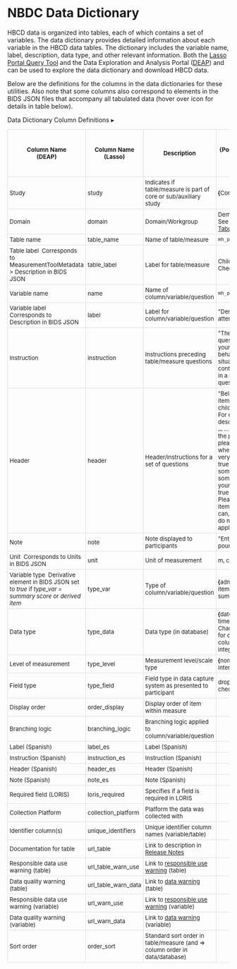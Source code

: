 # NBDC Data Dictionary

HBCD data is organized into tables, each of which contains a set of variables. The data dictionary provides detailed information about each variable in the HBCD data tables. The dictionary includes the variable name, label, description, data type, and other relevant information. Both the [Lasso Portal Query Tool](querytool.md#dictionary-query-tool) and the Data Exploration and Analysis Portal ([DEAP](datadictionary.md)) and can be used to explore the data dictionary and download HBCD data. 

Below are the definitions for the columns in the data dictionaries for these utilities. Also note that some columns also correspond to elements in the BIDS JSON files that accompany all tabulated data (hover over <i class="fa fa-file-code-o" style="font-size:14px; color:blue;"></i> icon for details in table below).

<div id="table-banner" class="table-banner" onclick="toggleCollapse(this)">
  <span class="table-text">Data Dictionary Column Definitions</span>
  <span class="arrow">▸</span>
</div>
<div class="table-open-collapsible-content">
<table style="width: 100%; border-collapse: collapse; table-layout: fixed; font-size: 13px;">
    <thead>
      <tr>
        <th style="width: 15%; border: 1px solid #ddd; padding: 5px; text-align: center;">Column Name<br>(DEAP)</th>
        <th style="width: 5%; border: 1px solid #ddd; padding: 5px; text-align: center;">Column Name<br>(Lasso)</th>
        <th style="width: 30%; border: 1px solid #ddd; padding: 5px; text-align: center;">Description</th>
        <th style="width: 30%; border: 1px solid #ddd; padding: 5px; text-align: center;"><b>{</b>Possible Values<b>}</b> / Example(s)</th>
        <th style="width: 5%; border: 1px solid #ddd; padding: 5px; word-wrap: break-word; white-space: normal; text-align: center;">
            <span class="tooltip tooltip-left">Mutable
                <span class="tooltiptext">Values may vary between releases</span>
            </span></th>
      </tr>
    </thead>
    <tbody>
    <tr>
        <td style="border: 1px solid #ddd; padding: 4px; word-wrap: break-word; white-space: normal;">Study</td>
        <td style="border: 1px solid #ddd; padding: 4px; word-wrap: break-word; white-space: normal;">study</td>
        <td style="border: 1px solid #ddd; padding: 4px; word-wrap: break-word; white-space: normal;">Indicates if table/measure is part of core or sub/auxiliary study</td>
        <td style="border: 1px solid #ddd; padding: 4px; word-wrap: break-word; white-space: normal;"><b>{</b>Core; Substudy<b>}</b></td>
        <td style="border: 1px solid #ddd; padding: 4px; word-wrap: break-word; white-space: normal;">NO</td>
    </tr>
    <tr>
        <td style="border: 1px solid #ddd; padding: 4px; word-wrap: break-word; white-space: normal;">Domain</td>
        <td style="border: 1px solid #ddd; padding: 4px; word-wrap: break-word; white-space: normal;">domain</td>
        <td style="border: 1px solid #ddd; padding: 4px; word-wrap: break-word; white-space: normal;">Domain/Workgroup</td>
        <td style="border: 1px solid #ddd; padding: 4px; word-wrap: break-word; white-space: normal;">
        <span class="tooltip">Demographics; EEG
        <span class="tooltiptext">See full list under <a href="../../measures/#tabulated-data">Tabulated Data</a></span>
      </span></td>
        <td style="border: 1px solid #ddd; padding: 4px; word-wrap: break-word; white-space: normal;">NO</td>
    </tr>
    <tr>
        <td style="border: 1px solid #ddd; padding: 4px; word-wrap: break-word; white-space: normal;">Table name</td>
        <td style="border: 1px solid #ddd; padding: 4px; word-wrap: break-word; white-space: normal;">table_name</td>
        <td style="border: 1px solid #ddd; padding: 4px; word-wrap: break-word; white-space: normal;">Name of table/measure</td>
        <td style="border: 1px solid #ddd; padding: 4px; word-wrap: break-word; white-space: normal;"><code>mh_p_cbcl</code></td>
        <td style="border: 1px solid #ddd; padding: 4px; word-wrap: break-word; white-space: normal;">NO</td>
    </tr>
    <tr>
        <td style="border: 1px solid #ddd; padding: 4px; word-wrap: break-word; white-space: normal;">Table label&nbsp;
        <span class="tooltip tooltip-right"> <i class="fa fa-file-code-o" style="font-size:15px"></i>
        <span class="tooltiptext">Corresponds to MeasurementToolMetadata > Description in BIDS JSON</span>
      </span>
      </td>
        <td style="border: 1px solid #ddd; padding: 4px; word-wrap: break-word; white-space: normal;">table_label</td>
        <td style="border: 1px solid #ddd; padding: 4px; word-wrap: break-word; white-space: normal;">Label for table/measure</td>
        <td style="border: 1px solid #ddd; padding: 4px; word-wrap: break-word; white-space: normal;">Child Behavior Checklist [Parent]</td>
        <td style="border: 1px solid #ddd; padding: 4px; word-wrap: break-word; white-space: normal;">YES</td>
    </tr>
    <tr>
        <td style="border: 1px solid #ddd; padding: 4px; word-wrap: break-word; white-space: normal;">Variable name</td>
        <td style="border: 1px solid #ddd; padding: 4px; word-wrap: break-word; white-space: normal;">name</td>
        <td style="border: 1px solid #ddd; padding: 4px; word-wrap: break-word; white-space: normal;">Name of column/variable/question</td>
        <td style="border: 1px solid #ddd; padding: 4px; word-wrap: break-word; white-space: normal;"><code>mh_p_cbcl__aggr_001</code></td>
        <td style="border: 1px solid #ddd; padding: 4px; word-wrap: break-word; white-space: normal;">NO</td>
    </tr>
    <tr>
        <td style="border: 1px solid #ddd; padding: 4px; word-wrap: break-word; white-space: normal;">Variable label&nbsp;
        <span class="tooltip tooltip-right">
        <span class="tooltip tooltip-right"> <i class="fa fa-file-code-o" style="font-size:15px"></i>
        <span class="tooltiptext">Corresponds to Description in BIDS JSON</span>
      </span>
      </td>
        <td style="border: 1px solid #ddd; padding: 4px; word-wrap: break-word; white-space: normal;">label</td>
        <td style="border: 1px solid #ddd; padding: 4px; word-wrap: break-word; white-space: normal;">Label for column/variable/question</td>
        <td style="border: 1px solid #ddd; padding: 4px; word-wrap: break-word; white-space: normal;">"Demands a lot of attention"</td>
        <td style="border: 1px solid #ddd; padding: 4px; word-wrap: break-word; white-space: normal;">YES</td>
    </tr>
    <tr>
        <td style="border: 1px solid #ddd; padding: 4px; word-wrap: break-word; white-space: normal;">Instruction</td>
        <td style="border: 1px solid #ddd; padding: 4px; word-wrap: break-word; white-space: normal;">instruction</td>
        <td style="border: 1px solid #ddd; padding: 4px; word-wrap: break-word; white-space: normal;">Instructions preceding table/measure questions</td>
        <td style="border: 1px solid #ddd; padding: 4px; word-wrap: break-word; white-space: normal;">"The next set of question is about your child's behavior in different situations and contexts. Please fill in a response to all questions."</td>
        <td style="border: 1px solid #ddd; padding: 4px; word-wrap: break-word; white-space: normal;">YES</td>
    </tr>
    <tr>
        <td style="border: 1px solid #ddd; padding: 4px; word-wrap: break-word; white-space: normal;">Header</td>
        <td style="border: 1px solid #ddd; padding: 4px; word-wrap: break-word; white-space: normal;">header</td>
        <td style="border: 1px solid #ddd; padding: 4px; word-wrap: break-word; white-space: normal;">Header/instructions for a set of questions</td>
        <td style="border: 1px solid #ddd; padding: 4px; word-wrap: break-word; white-space: normal;">"Below is a list of items that describe children and youths. For each item that describes your child <span class="tooltip"><strong>...</strong>
        <span class="tooltiptext">... now or within the past 6 months, please choose whether the item is very true or often true of your child, somewhat or sometimes true of your child, or not true of your child. Please answer all items as well as you can, even if some do not seem to apply to your child."</span>
      </span>
     </td>
        <td style="border: 1px solid #ddd; padding: 4px; word-wrap: break-word; white-space: normal;">YES</td>
    </tr>
    <tr>
        <td style="border: 1px solid #ddd; padding: 4px; word-wrap: break-word; white-space: normal;">Note</td>
        <td style="border: 1px solid #ddd; padding: 4px; word-wrap: break-word; white-space: normal;">note</td>
        <td style="border: 1px solid #ddd; padding: 4px; word-wrap: break-word; white-space: normal;">Note displayed to participants</td>
        <td style="border: 1px solid #ddd; padding: 4px; word-wrap: break-word; white-space: normal;">"Enter weight in pounds."</td>
        <td style="border: 1px solid #ddd; padding: 4px; word-wrap: break-word; white-space: normal;">YES</td>
    </tr>
    <tr>
        <td style="border: 1px solid #ddd; padding: 4px; word-wrap: break-word; white-space: normal;">Unit&nbsp;
        <span class="tooltip tooltip-right"> <i class="fa fa-file-code-o" style="font-size:15px"></i>
        <span class="tooltiptext">Corresponds to Units in BIDS JSON</span>
      </span>
      </td>
        <td style="border: 1px solid #ddd; padding: 4px; word-wrap: break-word; white-space: normal;">unit</td>
        <td style="border: 1px solid #ddd; padding: 4px; word-wrap: break-word; white-space: normal;">Unit of measurement</td>
        <td style="border: 1px solid #ddd; padding: 4px; word-wrap: break-word; white-space: normal;">m, cm2, lbs</td>
        <td style="border: 1px solid #ddd; padding: 4px; word-wrap: break-word; white-space: normal;">YES</td>
    </tr>
    <tr>
        <td style="border: 1px solid #ddd; padding: 4px; word-wrap: break-word; white-space: normal;">Variable type&nbsp;
        <span class="tooltip tooltip-right"> <i class="fa fa-file-code-o" style="font-size:15px"></i>
        <span class="tooltiptext">Derivative element in BIDS JSON set to <i>true</i> if <i>type_var</i> = <i>summary score</i> or <i>derived item</i></span>
      </span>
      </td>
        <td style="border: 1px solid #ddd; padding: 4px; word-wrap: break-word; white-space: normal;">type_var</td>
        <td style="border: 1px solid #ddd; padding: 4px; word-wrap: break-word; white-space: normal;">Type of column/variable/question</td>
        <td style="border: 1px solid #ddd; padding: 4px; word-wrap: break-word; white-space: normal;"><b>{</b>administrative; item; derived item; summary score<b>}</b></td>
        <td style="border: 1px solid #ddd; padding: 4px; word-wrap: break-word; white-space: normal;">YES</td>
    </tr>
    <tr>
        <td style="border: 1px solid #ddd; padding: 4px; word-wrap: break-word; white-space: normal;">Data type</td>
        <td style="border: 1px solid #ddd; padding: 4px; word-wrap: break-word; white-space: normal;">type_data</td>
        <td style="border: 1px solid #ddd; padding: 4px; word-wrap: break-word; white-space: normal;">Data type (in database)</td>
        <td style="border: 1px solid #ddd; padding: 4px; word-wrap: break-word; white-space: normal;"><b>{</b>date; timestamp; time;
      <span class="tooltip">character
        <span class="tooltiptext">Character only used for categorical columns</span>
      </span>;
      text; integer; double<b>}</b></td>
    </td>
        <td style="border: 1px solid #ddd; padding: 4px; word-wrap: break-word; white-space: normal;">NO</td>
    </tr>
    <tr>
        <td style="border: 1px solid #ddd; padding: 4px; word-wrap: break-word; white-space: normal;">Level of measurement</td>
        <td style="border: 1px solid #ddd; padding: 4px; word-wrap: break-word; white-space: normal;">type_level</td>
        <td style="border: 1px solid #ddd; padding: 4px; word-wrap: break-word; white-space: normal;">Measurement level/scale type</td>
        <td style="border: 1px solid #ddd; padding: 4px; word-wrap: break-word; white-space: normal;"><b>{</b>nominal; ordinal; interval; ratio<b>}</b></td>
        <td style="border: 1px solid #ddd; padding: 4px; word-wrap: break-word; white-space: normal;">YES</td>
    </tr>
    <tr>
        <td style="border: 1px solid #ddd; padding: 4px; word-wrap: break-word; white-space: normal;">Field type</td>
        <td style="border: 1px solid #ddd; padding: 4px; word-wrap: break-word; white-space: normal;">type_field</td>
        <td style="border: 1px solid #ddd; padding: 4px; word-wrap: break-word; white-space: normal;">Field type in data capture system as presented to participant</td>
        <td style="border: 1px solid #ddd; padding: 4px; word-wrap: break-word; white-space: normal;">dropdown; radio; checkbox</td>
        <td style="border: 1px solid #ddd; padding: 4px; word-wrap: break-word; white-space: normal;">YES</td>
    </tr>
    <tr>
        <td style="border: 1px solid #ddd; padding: 4px; word-wrap: break-word; white-space: normal;">Display order</td>
        <td style="border: 1px solid #ddd; padding: 4px; word-wrap: break-word; white-space: normal;">order_display</td>
        <td style="border: 1px solid #ddd; padding: 4px; word-wrap: break-word; white-space: normal;">Display order of item within measure</td>
        <td style="border: 1px solid #ddd; padding: 4px; word-wrap: break-word; white-space: normal;">&nbsp;</td>
        <td style="border: 1px solid #ddd; padding: 4px; word-wrap: break-word; white-space: normal;">YES</td>
    </tr>
    <tr>
        <td style="border: 1px solid #ddd; padding: 4px; word-wrap: break-word; white-space: normal;">Branching logic</td>
        <td style="border: 1px solid #ddd; padding: 4px; word-wrap: break-word; white-space: normal;">branching_logic</td>
        <td style="border: 1px solid #ddd; padding: 4px; word-wrap: break-word; white-space: normal;">Branching logic applied to column/variable/question</td>
        <td style="border: 1px solid #ddd; padding: 4px; word-wrap: break-word; white-space: normal;">&nbsp;</td>
        <td style="border: 1px solid #ddd; padding: 4px; word-wrap: break-word; white-space: normal;">YES</td>
    </tr>
    <tr>
        <td style="border: 1px solid #ddd; padding: 4px; word-wrap: break-word; white-space: normal;">Label (Spanish)</td>
        <td style="border: 1px solid #ddd; padding: 4px; word-wrap: break-word; white-space: normal;">label_es</td>
        <td style="border: 1px solid #ddd; padding: 4px; word-wrap: break-word; white-space: normal;">Label (Spanish)</td>
        <td style="border: 1px solid #ddd; padding: 4px; word-wrap: break-word; white-space: normal;">&nbsp;</td>
        <td style="border: 1px solid #ddd; padding: 4px; word-wrap: break-word; white-space: normal;">YES</td>
    </tr>
    <tr>
        <td style="border: 1px solid #ddd; padding: 4px; word-wrap: break-word; white-space: normal;">Instruction (Spanish)</td>
        <td style="border: 1px solid #ddd; padding: 4px; word-wrap: break-word; white-space: normal;">instruction_es</td>
        <td style="border: 1px solid #ddd; padding: 4px; word-wrap: break-word; white-space: normal;">Instruction (Spanish)</td>
        <td style="border: 1px solid #ddd; padding: 4px; word-wrap: break-word; white-space: normal;">&nbsp;</td>
        <td style="border: 1px solid #ddd; padding: 4px; word-wrap: break-word; white-space: normal;">YES</td>
    </tr>
    <tr>
        <td style="border: 1px solid #ddd; padding: 4px; word-wrap: break-word; white-space: normal;">Header (Spanish)</td>
        <td style="border: 1px solid #ddd; padding: 4px; word-wrap: break-word; white-space: normal;">header_es</td>
        <td style="border: 1px solid #ddd; padding: 4px; word-wrap: break-word; white-space: normal;">Header (Spanish)</td>
        <td style="border: 1px solid #ddd; padding: 4px; word-wrap: break-word; white-space: normal;">&nbsp;</td>
        <td style="border: 1px solid #ddd; padding: 4px; word-wrap: break-word; white-space: normal;">YES</td>
    </tr>
    <tr>
        <td style="border: 1px solid #ddd; padding: 4px; word-wrap: break-word; white-space: normal;">Note (Spanish)</td>
        <td style="border: 1px solid #ddd; padding: 4px; word-wrap: break-word; white-space: normal;">note_es</td>
        <td style="border: 1px solid #ddd; padding: 4px; word-wrap: break-word; white-space: normal;">Note (Spanish)</td>
        <td style="border: 1px solid #ddd; padding: 4px; word-wrap: break-word; white-space: normal;">&nbsp;</td>
        <td style="border: 1px solid #ddd; padding: 4px; word-wrap: break-word; white-space: normal;">YES</td>
    </tr>
  <tr>
        <td style="border: 1px solid #ddd; padding: 4px; word-wrap: break-word; white-space: normal;">Required field (LORIS)</td>
        <td style="border: 1px solid #ddd; padding: 4px; word-wrap: break-word; white-space: normal;">loris_required</td>
        <td style="border: 1px solid #ddd; padding: 4px; word-wrap: break-word; white-space: normal;">Specifies if a field is required in LORIS</td>
        <td style="border: 1px solid #ddd; padding: 4px; word-wrap: break-word; white-space: normal;">&nbsp;</td>
        <td style="border: 1px solid #ddd; padding: 4px; word-wrap: break-word; white-space: normal;">YES</td>
    </tr>
    <tr>
        <td style="border: 1px solid #ddd; padding: 4px; word-wrap: break-word; white-space: normal;">Collection Platform</td>
        <td style="border: 1px solid #ddd; padding: 4px; word-wrap: break-word; white-space: normal;">collection_platform</td>
        <td style="border: 1px solid #ddd; padding: 4px; word-wrap: break-word; white-space: normal;">Platform the data was collected with</td>
        <td style="border: 1px solid #ddd; padding: 4px; word-wrap: break-word; white-space: normal;">&nbsp;</td>
        <td style="border: 1px solid #ddd; padding: 4px; word-wrap: break-word; white-space: normal;">YES</td>
    </tr>
    <tr>
        <td style="border: 1px solid #ddd; padding: 4px; word-wrap: break-word; white-space: normal;">Identifier column(s)</td>
        <td style="border: 1px solid #ddd; padding: 4px; word-wrap: break-word; white-space: normal;">unique_identifiers</td>
        <td style="border: 1px solid #ddd; padding: 4px; word-wrap: break-word; white-space: normal;">Unique identifier column names (variable/table)</td>
        <td style="border: 1px solid #ddd; padding: 4px; word-wrap: break-word; white-space: normal;">&nbsp;</td>
        <td style="border: 1px solid #ddd; padding: 4px; word-wrap: break-word; white-space: normal;">NO</td>
    </tr>
    <tr>
        <td style="border: 1px solid #ddd; padding: 4px; word-wrap: break-word; white-space: normal;">Documentation for table</td>
        <td style="border: 1px solid #ddd; padding: 4px; word-wrap: break-word; white-space: normal;">url_table</td>
        <td style="border: 1px solid #ddd; padding: 4px; word-wrap: break-word; white-space: normal;">Link to description in <a href="../../measures#data-measure-release-notes" target="_blank">Release Notes</a></td>
        <td style="border: 1px solid #ddd; padding: 4px; word-wrap: break-word; white-space: normal;">&nbsp;</td>
        <td style="border: 1px solid #ddd; padding: 4px; word-wrap: break-word; white-space: normal;">YES</td>
    </tr>
    <tr>
        <td style="border: 1px solid #ddd; padding: 4px; word-wrap: break-word; white-space: normal;">Responsible data use warning (table)</td>
        <td style="border: 1px solid #ddd; padding: 4px; word-wrap: break-word; white-space: normal;">url_table_warn_use</td>
        <td style="border: 1px solid #ddd; padding: 4px; word-wrap: break-word; white-space: normal;">Link to <a href="../resp_data_use/#warnings" target="_blank">responsible use warning</a> (table)</td>
        <td style="border: 1px solid #ddd; padding: 4px; word-wrap: break-word; white-space: normal;">&nbsp;</td>
        <td style="border: 1px solid #ddd; padding: 4px; word-wrap: break-word; white-space: normal;">YES</td>
    </tr>
    <tr>
        <td style="border: 1px solid #ddd; padding: 4px; word-wrap: break-word; white-space: normal;">Data quality warning (table)</td>
        <td style="border: 1px solid #ddd; padding: 4px; word-wrap: break-word; white-space: normal;">url_table_warn_data</td>
        <td style="border: 1px solid #ddd; padding: 4px; word-wrap: break-word; white-space: normal;">Link to <a href="../resp_data_use/#warnings" target="_blank">data warning</a> (table)</td>
        <td style="border: 1px solid #ddd; padding: 4px; word-wrap: break-word; white-space: normal;">&nbsp;</td>
        <td style="border: 1px solid #ddd; padding: 4px; word-wrap: break-word; white-space: normal;">YES</td>
    </tr>
    <tr>
        <td style="border: 1px solid #ddd; padding: 4px; word-wrap: break-word; white-space: normal;">Responsible data use warning (variable)</td>
        <td style="border: 1px solid #ddd; padding: 4px; word-wrap: break-word; white-space: normal;">url_warn_use</td>
        <td style="border: 1px solid #ddd; padding: 4px; word-wrap: break-word; white-space: normal;">Link to <a href="../resp_data_use/#warnings" target="_blank">responsible use warning</a> (variable)</td>
        <td style="border: 1px solid #ddd; padding: 4px; word-wrap: break-word; white-space: normal;">&nbsp;</td>
        <td style="border: 1px solid #ddd; padding: 4px; word-wrap: break-word; white-space: normal;">YES</td>
    </tr>
    <tr>
        <td style="border: 1px solid #ddd; padding: 4px; word-wrap: break-word; white-space: normal;">Data quality warning (variable)</td>
        <td style="border: 1px solid #ddd; padding: 4px; word-wrap: break-word; white-space: normal;">url_warn_data</td>
        <td style="border: 1px solid #ddd; padding: 4px; word-wrap: break-word; white-space: normal;">Link to <a href="../resp_data_use/#warnings" target="_blank">data warning</a> (variable)</td>
        <td style="border: 1px solid #ddd; padding: 4px; word-wrap: break-word; white-space: normal;">&nbsp;</td>
        <td style="border: 1px solid #ddd; padding: 4px; word-wrap: break-word; white-space: normal;">YES</td>
    </tr>
    <tr>
        <td style="border: 1px solid #ddd; padding: 4px; word-wrap: break-word; white-space: normal;">Sort order</td>
        <td style="border: 1px solid #ddd; padding: 4px; word-wrap: break-word; white-space: normal;">order_sort</td>
        <td style="border: 1px solid #ddd; padding: 4px; word-wrap: break-word; white-space: normal;">Standard sort order in table/measure (and ⇒ column order in data/database)</td>
        <td style="border: 1px solid #ddd; padding: 4px; word-wrap: break-word; white-space: normal;">&nbsp;</td>
        <td style="border: 1px solid #ddd; padding: 4px; word-wrap: break-word; white-space: normal;">YES</td>
    </tr>
</tbody>
</table>
</div>
